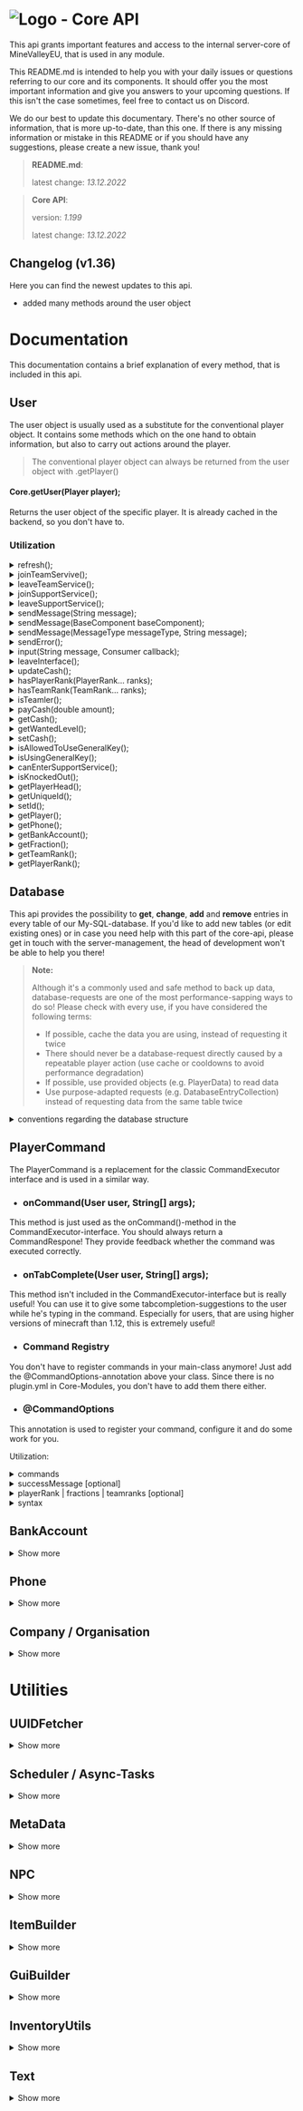 # ![Logo](https://cdn.minevalley.eu/branding/logo_64px_cropped.png) - Core API 
This api grants important features and access to the internal server-core of MineValleyEU, that is used in any module.

This README.md is intended to help you with your daily issues or questions referring to our core and its components. It should offer you the most important information and give you answers to your upcoming questions. If this isn't the case sometimes, feel free to contact us on Discord.

We do our best to update this documentary. There's no other source of information, that is more up-to-date, than this one. If there is any missing information or mistake in this README or if you should have any suggestions, please create a new issue, thank you!

> **README.md**:
>
> latest change: _13.12.2022_

> **Core API**:
>
> version: _1.199_
>
> latest change: _13.12.2022_

## Changelog (v1.36)
Here you can find the newest updates to this api.
- added many methods around the user object

# Documentation
This documentation contains a brief explanation of every method, that is included in this api.

## User
The user object is usually used as a substitute for the conventional player object. It contains some methods which on the one hand to obtain information, but also to carry out   actions around the player.

> The conventional player object can always be returned from the user object with .getPlayer()

#### Core.getUser(Player player);
Returns the user object of the specific player. It is already cached in the backend, so you don't have to.

### Utilization

<details>
  <summary>
    refresh();
  </summary>
  Refreshes the user object from the database. This method should be used rarely due its perfomance-costs.
  If you just want to update the users cash, use updateCash().
</details>
  
<details>
  <summary>
    joinTeamServive();
  </summary>
  Lets the user join the team-service if authorized to.
</details>
  
<details>
  <summary>
    leaveTeamService();
  </summary>
  Lets the user leave the team-service.
</details>
  
<details>
  <summary>
    joinSupportService();
  </summary>
  Lets the user join the support-service if authorized to.
</details>
  
<details>
  <summary>
    leaveSupportService();
  </summary>
  Lets the user leave the support-service.
</details>

<details>
  <summary>
    sendMessage(String message);
   </summary>
  Sends a message to the user just like the default player.sendMessage()-method does. There's no prefix or color added!
</details>

<details>
  <summary>
    sendMessage(BaseComponent baseComponent);
  </summary>
  Sends a message to the user that contains a BaseComponent. This is used to add ClickableMessages to your message.
</details>

<details>
  <summary>
    sendMessage(MessageType messageType, String message);
  </summary>
    Sends a message to the user using the specific message type.
</details>

<details>
  <summary>
    sendError();
  </summary>
    Sends the usual "Unbekannter Befehl!"-message. This is mostly used when a player tries to execute an command he isn't authorized to execute.
</details>

<details>
  <summary>
    input(String message, Consumer<String> callback);
  </summary>
    Asks the user for any type of input via a chat-interface. Keep in mind that the player is always able to leave this interface!
		If the user writes something into this interface, the callback is called with his answer.
</details>
	
<details>
  <summary>
    leaveInterface();
  </summary>
    Lets the user leave his current chat-interface.
</details>
	
<details>
  <summary>
    updateCash();
  </summary>
    Updates the users cash. Changing the users cash with the payCash(double amount)-method automaticly updates it, so you don't have to.
</details>

<details>
  <summary>
    hasPlayerRank(PlayerRank... ranks);
  </summary>
    Gets whether the user has one of the given playerranks.
</details>
	
<details>
  <summary>
    hasTeamRank(TeamRank... ranks);
  </summary>
    Gets whether the user has one of the given teamranks.
</details>
	
<details>
  <summary>
    isTeamler();
  </summary>
    Gets whether the user is team-member.
</details>
	
<details>
  <summary>
    payCash(double amount);
  </summary>
    Withdraws the given amount from the users cash. If the user doesn't have enough money, nothing gets withdrawn. This method returns whether the action was successful.
</details>
	
<details>
  <summary>
    getCash();
  </summary>
    Gets the current amount of cash in the users wallet.
</details>

<details>
  <summary>
    getWantedLevel();
  </summary>
    Gets the current wanted-level of the user.
</details>
	
<details>
  <summary>
    setCash();
  </summary>
    Sets the wanted-level of the user.
</details>

<details>
  <summary>
    isAllowedToUseGeneralKey();
  </summary>
    Gets whether the user is allowed to use a general-key.
</details>

<details>
  <summary>
    isUsingGeneralKey();
  </summary>
    Gets whether the user is currently using a general-key.
</details>
	
<details>
  <summary>
    canEnterSupportService();
  </summary>
    Gets whether the user is allowed to enter the support-service.
</details>

<details>
  <summary>
    isKnockedOut();
  </summary>
    Gets whether the user is knocked out.
</details>
	
<details>
  <summary>
    getPlayerHead();
  </summary>
    Gets the players head as ItemStack. It's already cached in the Core, so you don't have to!
</details>
	
<details>
  <summary>
    getUniqueId();
  </summary>
    Gets the players unique id as String.
</details>

<details>
  <summary>
    setId();
  </summary>
    Gets the users id as String.
</details>
	
<details>
  <summary>
    getPlayer();
  </summary>
    Gets the users player object.
</details>
	
<details>
  <summary>
    getPhone();
  </summary>
    Gets the users phone.
</details>
	
<details>
  <summary>
    getBankAccount();
  </summary>
    Gets the users bank-account.
	This method isn't usable at the moment!
</details>
	
<details>
  <summary>
    getFraction();
  </summary>
    Gets the fraction that the user is currently in service for.
</details>

<details>
  <summary>
    getTeamRank();
  </summary>
    Gets the users teamrank if he is in team-service.
</details>
	
<details>
  <summary>
    getPlayerRank();
  </summary>
    Gets the users playerrank.
</details>

## Database
This api provides the possibility to **get**, **change**, **add** and **remove** entries in every table of our My-SQL-database. If you'd like to add new tables (or edit existing ones) or in case you need help with this part of the core-api, please get in touch with the server-management, the head of development won't be able to help you there!

> **Note:**
>
> Although it's a commonly used and safe method to back up data, database-requests are one of the most performance-sapping ways to do so!
> Please check with every use, if you have considered the following terms:
> - If possible, cache the data you are using, instead of requesting it twice
> - There should never be a database-request directly caused by a repeatable player action (use cache or cooldowns to avoid performance degradation)
> - If possible, use provided objects (e.g. PlayerData) to read data
> - Use purpose-adapted requests (e.g. DatabaseEntryCollection) instead of requesting data from the same table twice

<details>
<summary>conventions regarding the database structure</summary>
The conventions for our database are not as strict as our code conventions, but we recommend that you adhere to them in order to be able to work together with other developers...

- Column- and tablenames should be written in english and should be understandable without further knowledge about the module. Please only use lowercase letters and underscores. You can separate multiple words with underscores: 'company_name', 'unique_id'.

- Please don't use other data types than String (or Text), Integer, Double or Boolean (is automatically translated to Integer).
If you want to safe other types, convert them to json-Strings.
Inventories can be converted to Strings via the provided InventoryUtils-class.
Locations are often converted to Strings using custom hashing-methods, which is fine.

- Every table should have at least one column with a primary-key, therefor you should always use some kind of id (e.g. player-id, uniqueIds).
</details>

## PlayerCommand
The PlayerCommand is a replacement for the classic CommandExecutor interface and is used in a similar way.

- ### onCommand(User user, String[] args);
This method is just used as the onCommand()-method in the CommandExecutor-interface. You should always return a CommandRespone! They provide feedback whether the command was executed correctly.
	
- ### onTabComplete(User user, String[] args);
This method isn't included in the CommandExecutor-interface but is really useful! You can use it to give some tabcompletion-suggestions to the user while he's typing in the command. Especially for users, that are using higher versions of minecraft than 1.12, this is extremely useful!

- ### Command Registry
You don't have to register commands in your main-class anymore! Just add the @CommandOptions-annotation above your class. Since there is no plugin.yml in Core-Modules, you don't have to add them there either.
	
- ### @CommandOptions
This annotation is used to register your command, configure it and do some work for you.

Utilization:
	
<details>
  <summary>
    commands
  </summary>
    Put in a list of all command-variations, that should invoke your command. According to the conventions, you should add the written out form of your command, and than add the aliases after. If you don't want to use any aliases, just add a list with one string.
</details>

<details>
  <summary>
    successMessage [optional]
  </summary>
    This defines the message, that is sent to the user, if the onCommand()-method returns SUCCESS. If you don't want to send a success-message, don't use this configuration-option, or specify an empty string: "".
</details>

<details>
  <summary>
    playerRank | fractions | teamranks [optional]
  </summary>
    These three options define, who is allowed to perform this command. A user just has to have one of the ranks! If you want to create a command, which can be issued by everyone, just add every possible option to one of those (e.g. playerRank = {PlayerRank.ORDINARY, PlayerRank.PREMIUM}.
</details>
	
<details>
  <summary>
    syntax
  </summary>
    This defines the correct syntax for this command. It is necessary due its printout if the onCommand()-method returns WRONG_SYNTAX. You should use the mostly used variant of your command (in case of doubt use the written out variant). Arguments are also included in the syntax! Unnecessary arguments are written in square brackets. You don't have to add the slash at the beginning of your syntax.
	Example: example <necessary argument> [<unnecessary argument>]
</details>
	
## BankAccount
<details><summary>Show more</summary>
There's text following here...
</details>

## Phone
<details><summary>Show more</summary>
There's text following here...
</details>

## Company / Organisation
<details><summary>Show more</summary>
There's text following here...
</details>

# Utilities

## UUIDFetcher
<details><summary>Show more</summary>
There's text following here...
</details>

## Scheduler / Async-Tasks
<details><summary>Show more</summary>
There's text following here...
</details>

## MetaData
<details><summary>Show more</summary>
There's text following here...
</details>

## NPC
<details><summary>Show more</summary>
There's text following here...
</details>

## ItemBuilder
<details><summary>Show more</summary>
There's text following here...
</details>

## GuiBuilder
<details><summary>Show more</summary>
There's text following here...
</details>

## InventoryUtils
<details><summary>Show more</summary>
There's text following here...
</details>

## Text
<details><summary>Show more</summary>
There's text following here...
</details>
